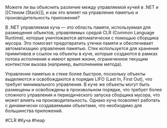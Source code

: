Можете ли вы объяснить различие между управляемой кучей в .NET и [[Стеком (Stack)]], и как это влияет на управление памятью и производительность приложения?

В .NET управляемая куча — это область памяти, используемая для размещения объектов, управляемых средой CLR (Common Language Runtime), которые уничтожаются автоматически с помощью сборщика мусора. Это помогает предотвратить утечки памяти и обеспечивает автоматизацию управления памятью. Стек используется для хранения примитивов и ссылок на объекты в куче, которые создаются в рамках потока исполнения и имеют время жизни, ограниченное текущим контекстом вызова (например, выполнением метода).

Управление памятью в стеке более быстрое, поскольку объекты выделяются и освобождаются в порядке LIFO (Last In, First Out), что требует минимального управления. В куче же объекты могут быть размещены и освобождены в произвольном порядке, что требует более сложного управления и периодического запуска сборщика мусора, что может влиять на производительность. Однако куча позволяет работать с динамически создаваемыми объектами, что необходимо для большинства приложений.

#CLR #Куча #heap
